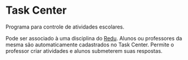 Task Center
===========

Programa para controle de atividades escolares.

Pode ser associado à uma disciplina do <a href="http://redu.com.br/">Redu</a>. Alunos ou professores da mesma são automaticamente cadastrados no Task Center. Permite o professor criar atividades e alunos submeterem suas respostas.



